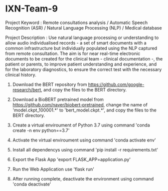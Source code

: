 # IXN-Team-9

Project Keyword : Remote consultations analysis / Automatic Speech Recognition (ASR) / Natural Language Processing (NLP) / Medical database

Project Description : Use natural language processing or understanding to allow audio individualised records - a set of smart documents with a common infrastructure but individually populated using the NLP captured from remote consultation. The aim is for near real-time electronic documents to be created for the clinical team - clinical documentation -, the patient or parents, to improve patient understanding and experience, and for the laboratory diagnostics, to ensure the correct test with the necessary clinical history.

1. Download the BERT repository from https://github.com/google-research/bert, 
    and copy the files to the BERT directory.
2. Download a BioBERT pretrained model from https://github.com/naver/biobert-pretrained, 
    change the name of 'model.ckpt_100001.\*' to 'bert_model.ckpt.\*',
    and copy the files to the BERT directory.
3. Create a virtual enviroument of Python 3.7 using command 'conda create -n env python==3.7'
4. Activate the virtual enviroument using command 'conda activate env'
5. Install all dependencys using command 'pip install -r requirements.txt'
7. Export the Flask App 'export FLASK_APP=application.py'
8. Run the Web Application use 'flask run'


9. After running complete, deactivate the environment using command 'conda deactivate'